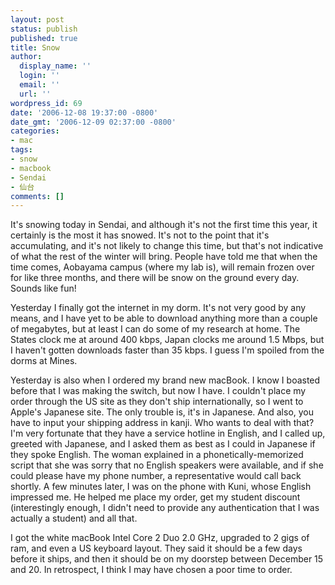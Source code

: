 ```yaml
---
layout: post
status: publish
published: true
title: Snow
author:
  display_name: ''
  login: ''
  email: ''
  url: ''
wordpress_id: 69
date: '2006-12-08 19:37:00 -0800'
date_gmt: '2006-12-09 02:37:00 -0800'
categories:
- mac
tags:
- snow
- macbook
- Sendai
- 仙台
comments: []
---
```

It's snowing today in Sendai, and although it's not the first time this year, 
it certainly is the most it has snowed. It's not to the point that it's 
accumulating, and it's not likely to change this time, but that's not 
indicative of what the rest of the winter will bring. People have told me that 
when the time comes, Aobayama campus (where my lab is), will remain frozen over 
for like three months, and there will be snow on the ground every day. Sounds 
like fun!

Yesterday I finally got the internet in my dorm. It's not very good by any 
means, and I have yet to be able to download anything more than a couple of 
megabytes, but at least I can do some of my research at home. The States clock 
me at around 400 kbps, Japan clocks me around 1.5 Mbps, but I haven't gotten 
downloads faster than 35 kbps. I guess I'm spoiled from the dorms at Mines.

Yesterday is also when I ordered my brand new macBook. I know I boasted before 
that I was making the switch, but now I have. I couldn't place my order through 
the US site as they don't ship internationally, so I went to Apple's Japanese 
site. The only trouble is, it's in Japanese. And also, you have to input your 
shipping address in kanji. Who wants to deal with that? I'm very fortunate that 
they have a service hotline in English, and I called up, greeted with Japanese, 
and I asked them as best as I could in Japanese if they spoke English. The 
woman explained in a phonetically-memorized script that she was sorry that no 
English speakers were available, and if she could please have my phone number, 
a representative would call back shortly. A few minutes later, I was on the 
phone with Kuni, whose English impressed me. He helped me place my order, get 
my student discount (interestingly enough, I didn't need to provide any 
authentication that I was actually a student) and all that.

I got the white macBook Intel Core 2 Duo 2.0 GHz, upgraded to 2 gigs of ram, 
and even a US keyboard layout. They said it should be a few days before it 
ships, and then it should be on my doorstep between December 15 and 20. In 
retrospect, I think I may have chosen a poor time to order.
